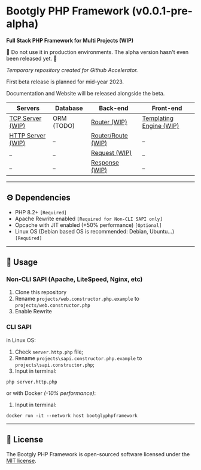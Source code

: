# Bootgly PHP Framework (v0.0.1-pre-alpha)

**Full Stack PHP Framework for Multi Projects (WIP)**

🚧 Do not use it in production environments. The alpha version hasn't even been released yet. 🚧

*Temporary repository created for Github Accelerator.*

First beta release is planned for mid-year 2023.

Documentation and Website will be released alongside the beta.

Servers | Database | Back-end | Front-end
--- | --- | --- | ---
[TCP Server (WIP)](/interfaces/Web/TCP/Server.php) | ORM (TODO) | [Router (WIP)](/nodes/Web/HTTP/Server/Router.php) | [Templating Engine (WIP)](/core/Template.php)
[HTTP Server (WIP)](/nodes/Web/HTTP/Server.php) | _ | [Router/Route (WIP)](/nodes/Web/HTTP/Server/Router/Route.php) | _
_ | _ | [Request (WIP)](/nodes/Web/HTTP/Server/Request.php) | _
_ | _ | [Response (WIP)](/nodes/Web/HTTP/Server/Response.php) | _

---

## ⚙️ Dependencies

- PHP 8.2+ `[Required]`
- Apache Rewrite enabled `[Required for Non-CLI SAPI only]`
- Opcache with JIT enabled (+50% performance) `[Optional]`
- Linux OS (Debian based OS is recommended: Debian, Ubuntu...) `[Required]`

---

## 🔧 Usage

### **Non-CLI SAPI (Apache, LiteSpeed, Nginx, etc)**

1) Clone this repository
2) Rename `projects/web.constructor.php.example` to `projects/web.constructor.php`
3) Enable Rewrite

### **CLI SAPI**

in Linux OS:

1) Check `server.http.php` file;
2) Rename `projects\sapi.constructor.php.example` to `projects\sapi.constructor.php`;
3) Input in terminal:

`php server.http.php`

or with Docker *(-10% performance)*:

1) Input in terminal:

`docker run -it --network host bootglyphpframework`

---

## 📃 License

The Bootgly PHP Framework is open-sourced software licensed under the [MIT license](https://opensource.org/licenses/MIT).

